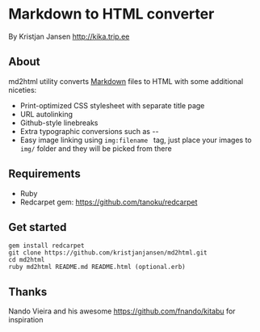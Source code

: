 # Markdown to HTML converter

By Kristjan Jansen
http://kika.trip.ee

## About

md2html utility converts [Markdown](http://daringfireball.net/projects/markdown/syntax) files to HTML with some additional niceties:

* Print-optimized CSS stylesheet with separate title page
* URL autolinking
* Github-style linebreaks
* Extra typographic conversions such as -- 
* Easy image linking using ```img:filename ``` tag, just place your images to ```img/``` folder and they will be picked from there

## Requirements

* Ruby
* Redcarpet gem: https://github.com/tanoku/redcarpet

## Get started

```
gem install redcarpet
git clone https://github.com/kristjanjansen/md2html.git
cd md2html
ruby md2html README.md README.html (optional.erb)
```

## Thanks 

Nando Vieira and his awesome https://github.com/fnando/kitabu for inspiration